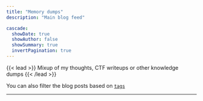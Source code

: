 ```yaml
---
title: "Memory dumps"
description: "Main blog feed"

cascade:
  showDate: true
  showAuthor: false
  showSummary: true
  invertPagination: true
---
```


{{< lead >}}
Mixup of my thoughts, CTF writeups or other knowledge dumps
{{< /lead >}}

You can also filter the blog posts based on [`tags`](/tags)

---
